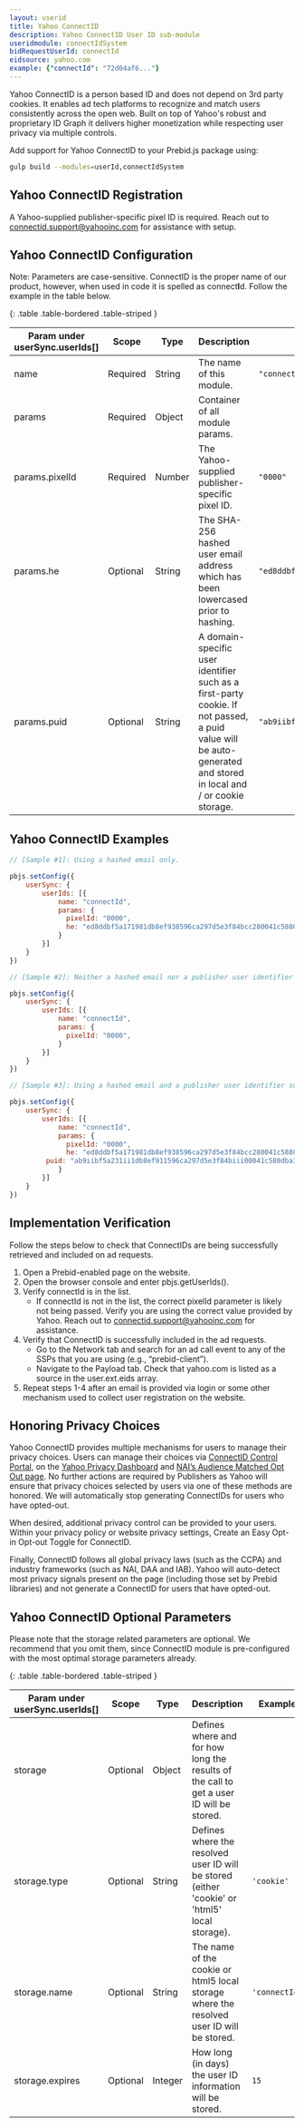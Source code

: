 ```yaml
---
layout: userid
title: Yahoo ConnectID
description: Yahoo ConnectID User ID sub-module
useridmodule: connectIdSystem
bidRequestUserId: connectId
eidsource: yahoo.com
example: {"connectId": "72d04af6..."}
---
```


Yahoo ConnectID is a person based ID and does not depend on 3rd party cookies. It enables ad tech platforms to recognize and match users consistently across the open web. Built on top of Yahoo's robust and proprietary ID Graph it delivers higher monetization while respecting user privacy via multiple controls.

Add support for Yahoo ConnectID to your Prebid.js package using:

```bash
gulp build --modules=userId,connectIdSystem
```

## Yahoo ConnectID Registration

A Yahoo-supplied publisher-specific pixel ID is required. Reach out to [connectid.support@yahooinc.com](mailto:connectid.support@yahooinc.com) for assistance with setup.

## Yahoo ConnectID Configuration

Note: Parameters are case-sensitive. ConnectID is the proper name of our product, however, when used in code it is spelled as connect**I**d. Follow the example in the table below.

{: .table .table-bordered .table-striped }

| Param under userSync.userIds[] | Scope | Type | Description | Example |
| --- | --- | --- | --- | --- |
| name | Required | String | The name of this module. | `"connectId"` |
| params | Required | Object | Container of all module params. ||
| params.pixelId | Required | Number | The Yahoo-supplied publisher-specific pixel ID. | `"0000"` |
| params.he | Optional | String | The SHA-256 hashed user email address which has been lowercased prior to hashing.  |`"ed8ddbf5a171981db8ef938596ca297d5e3f84bcc280041c5880dba3baf9c1d4"`|
| params.puid | Optional | String | A domain-specific user identifier such as a first-party cookie. If not passed, a puid value will be auto-generated and stored in local and / or cookie storage.  | `"ab9iibf5a231ii1db8ef911596ca297d5e3f84biii00041c5880dba3baf9c1da"` |

## Yahoo ConnectID Examples

```javascript
// [Sample #1]: Using a hashed email only.

pbjs.setConfig({
    userSync: {
        userIds: [{
            name: "connectId",
            params: {
              pixelId: "0000",
              he: "ed8ddbf5a171981db8ef938596ca297d5e3f84bcc280041c5880dba3baf9c1d4"
            }
        }]
    }
})
```

```javascript
// [Sample #2]: Neither a hashed email nor a publisher user identifier is passed.

pbjs.setConfig({
    userSync: {
        userIds: [{
            name: "connectId",
            params: {
              pixelId: "0000",
            }
        }]
    }
})
```

```javascript
// [Sample #3]: Using a hashed email and a publisher user identifier such as a first-party cookie.

pbjs.setConfig({
    userSync: {
        userIds: [{
            name: "connectId",
            params: {
              pixelId: "0000",
              he: "ed8ddbf5a171981db8ef938596ca297d5e3f84bcc280041c5880dba3baf9c1d4"
         puid: "ab9iibf5a231ii1db8ef911596ca297d5e3f84biii00041c580dba3baf9c1da"
            }
        }]
    }
})
```

## Implementation Verification

Follow the steps below to check that ConnectIDs are being successfully retrieved and included on ad requests.

1. Open a Prebid-enabled page on the website.
2. Open the browser console and enter pbjs.getUserIds().
3. Verify connectId is in the list.
   - If connectId is not in the list, the correct pixelId parameter is likely not being passed. Verify you are using the correct value provided by Yahoo. Reach out to [connectid.support@yahooinc.com](mailto:connectid.support@yahooinc.com) for assistance.
4. Verify that ConnectID is successfully included in the ad requests.
   - Go to the Network tab and search for an ad call event to any of the SSPs that you are using (e.g., “prebid-client”).
   - Navigate to the Payload tab. Check that yahoo.com is listed as a source in the user.ext.eids array.
5. Repeat steps 1-4 after an email is provided via login or some other mechanism used to collect user registration on the website.

## Honoring Privacy Choices

Yahoo ConnectID provides multiple mechanisms for users to manage their privacy choices. Users can manage their choices via [ConnectID Control Portal](http://connectid.yahoo.com), on the [Yahoo Privacy Dashboard](https://legal.yahoo.com/us/en/yahoo/privacy/dashboard/index.html) and [NAI’s Audience Matched Opt Out page](https://optout.networkadvertising.org/optout/email).  No further actions are required by Publishers as Yahoo will ensure that privacy choices selected by users via one of these methods are honored. We will automatically stop generating ConnectIDs for users who have opted-out.

When desired, additional privacy control can be provided to your users. Within your privacy policy or website privacy settings, Create an Easy Opt-in Opt-out Toggle for ConnectID.

Finally, ConnectID follows all global privacy laws (such as the CCPA) and industry frameworks (such as NAI, DAA and IAB). Yahoo will auto-detect most privacy signals present on the page (including those set by Prebid libraries) and not generate a ConnectID for users that have opted-out.

## Yahoo ConnectID Optional Parameters

Please note that the storage related parameters are optional. We recommend that you omit them, since ConnectID module is pre-configured with the most optimal storage parameters already.

{: .table .table-bordered .table-striped }

| Param under userSync.userIds[] | Scope | Type | Description | Example |
| --- | --- | --- | --- | --- |
| storage | Optional | Object | Defines where and for how long the results of the call to get a user ID will be stored. | |
| storage.type | Optional | String | Defines where the resolved user ID will be stored (either 'cookie' or 'html5' local storage). | `'cookie'` |
| storage.name | Optional | String | The name of the cookie or html5 local storage where the resolved user ID will be stored. | `'connectId'` |
| storage.expires | Optional | Integer | How long (in days) the user ID information will be stored. | `15` |
